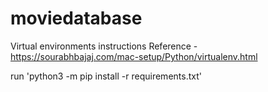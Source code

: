 # moviedatabase

Virtual environments instructions
Reference - https://sourabhbajaj.com/mac-setup/Python/virtualenv.html

run 'python3 -m pip install -r requirements.txt'




